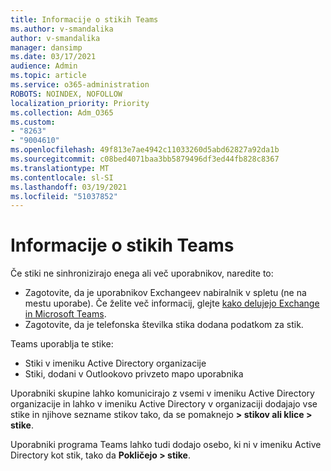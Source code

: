 ```yaml
---
title: Informacije o stikih Teams
ms.author: v-smandalika
author: v-smandalika
manager: dansimp
ms.date: 03/17/2021
audience: Admin
ms.topic: article
ms.service: o365-administration
ROBOTS: NOINDEX, NOFOLLOW
localization_priority: Priority
ms.collection: Adm_O365
ms.custom:
- "8263"
- "9004610"
ms.openlocfilehash: 49f813e7ae4942c11033260d5abd62827a92da1b
ms.sourcegitcommit: c08bed4071baa3bb5879496df3ed44fb828c8367
ms.translationtype: MT
ms.contentlocale: sl-SI
ms.lasthandoff: 03/19/2021
ms.locfileid: "51037852"
---
```

# <a name="information-about-teams-contacts"></a>Informacije o stikih Teams

Če stiki ne sinhronizirajo enega ali več uporabnikov, naredite to:
- Zagotovite, da je uporabnikov Exchangeev nabiralnik v spletu (ne na mestu uporabe). Če želite več informacij, glejte [kako delujejo Exchange in Microsoft Teams](https://docs.microsoft.com/microsoftteams/exchange-teams-interact).
- Zagotovite, da je telefonska številka stika dodana podatkom za stik.

Teams uporablja te stike:

- Stiki v imeniku Active Directory organizacije
- Stiki, dodani v Outlookovo privzeto mapo uporabnika

Uporabniki skupine lahko komunicirajo z vsemi v imeniku Active Directory organizacije in lahko v imeniku Active Directory v organizaciji dodajajo vse stike in njihove sezname stikov tako, da se pomaknejo **> stikov ali klice > stike**.

Uporabniki programa Teams lahko tudi dodajo osebo, ki ni v imeniku Active Directory kot stik, tako da **Pokličejo > stike**.


